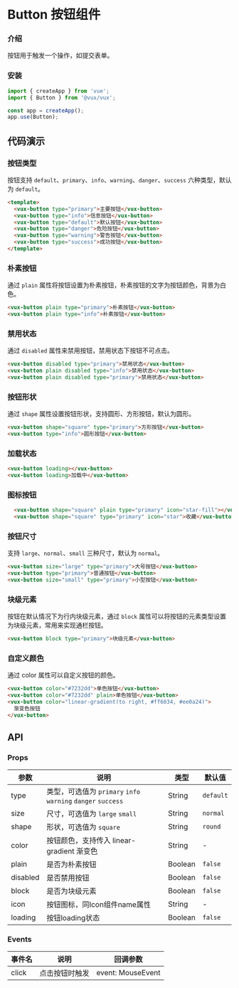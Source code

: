# Button 按钮组件

### 介绍

按钮用于触发一个操作，如提交表单。

### 安装

``` javascript
import { createApp } from 'vue';
import { Button } from '@vux/vux';

const app = createApp();
app.use(Button);
```

## 代码演示

### 按钮类型

按钮支持 `default`、`primary`、`info`、`warning`、`danger`、`success` 六种类型，默认为 `default`。

```html
<template>
  <vux-button type="primary">主要按钮</vux-button>
  <vux-button type="info">信息按钮</vux-button>
  <vux-button type="default">默认按钮</vux-button>
  <vux-button type="danger">危险按钮</vux-button>
  <vux-button type="warning">警告按钮</vux-button>
  <vux-button type="success">成功按钮</vux-button>
</template>
```

### 朴素按钮

通过 `plain` 属性将按钮设置为朴素按钮，朴素按钮的文字为按钮颜色，背景为白色。

```html
<vux-button plain type="primary">朴素按钮</vux-button>
<vux-button plain type="info">朴素按钮</vux-button>
```

### 禁用状态

通过 `disabled` 属性来禁用按钮，禁用状态下按钮不可点击。

```html
<vux-button disabled type="primary">禁用状态</vux-button>
<vux-button plain disabled type="info">禁用状态</vux-button>
<vux-button plain disabled type="primary">禁用状态</vux-button>
```

### 按钮形状

通过 `shape` 属性设置按钮形状，支持圆形、方形按钮，默认为圆形。

```html
<vux-button shape="square" type="primary">方形按钮</vux-button>
<vux-button type="info">圆形按钮</vux-button>
```

### 加载状态

```html
<vux-button loading></vux-button>
<vux-button loading>加载中</vux-button>
```

### 图标按钮

```html
  <vux-button shape="square" plain type="primary" icon="star-fill"></vux-button>
  <vux-button shape="square" type="primary" icon="star">收藏</vux-button>
```

### 按钮尺寸

支持 `large`、`normal`、`small` 三种尺寸，默认为 `normal`。

```html
<vux-button size="large" type="primary">大号按钮</vux-button>
<vux-button type="primary">普通按钮</vux-button>
<vux-button size="small" type="primary">小型按钮</vux-button>
```

### 块级元素

按钮在默认情况下为行内块级元素，通过 `block` 属性可以将按钮的元素类型设置为块级元素，常用来实现通栏按钮。

```html
<vux-button block type="primary">块级元素</vux-button>
```

### 自定义颜色
通过 color 属性可以自定义按钮的颜色。
```html
<vux-button color="#7232dd">单色按钮</vux-button>
<vux-button color="#7232dd" plain>单色按钮</vux-button>
<vux-button color="linear-gradient(to right, #ff6034, #ee0a24)">
  渐变色按钮
</vux-button>
```
## API

### Props

| 参数         | 说明                             | 类型   | 默认值           |
|--------------|----------------------------------|--------|------------------|
| type         | 类型，可选值为 `primary` `info` `warning` `danger` `success` | String |`default`         |
| size        | 尺寸，可选值为 `large` `small`  | String | `normal`      |
| shape         | 形状，可选值为 `square` | String | `round`             |
| color | 按钮颜色，支持传入 linear-gradient 渐变色     | String | - |
| plain          | 	是否为朴素按钮                       | Boolean | `false`             |
| disabled          | 	是否禁用按钮                       | Boolean | `false`              |
| block          | 是否为块级元素                        | Boolean | `false`               |
| icon          | 按钮图标，同Icon组件name属性                        | String | -     |
| loading          | 按钮loading状态                        | Boolean | `false`               |

### Events

| 事件名 | 说明           | 回调参数     |
|--------|----------------|--------------|
| click  | 点击按钮时触发 | event: MouseEvent |

